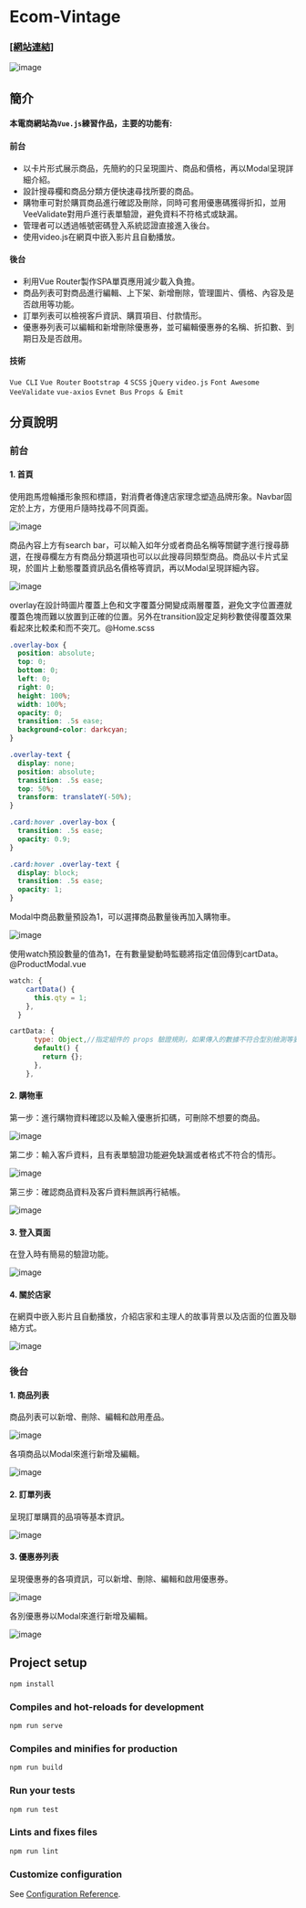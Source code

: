 # Ecom-Vintage

### [[網站連結]](https://kuaruou.github.io/Ecom-Vintage/#/) ###
![image](https://github.com/Kuaruou/Ecom-Vintage/blob/master/web-img/cover.png)

## 簡介
<h4>本電商網站為<code>Vue.js</code>練習作品，主要的功能有:</h4>
<h4>前台</h4>
  <ul>
    <li>以卡片形式展示商品，先簡約的只呈現圖片、商品和價格，再以Modal呈現詳細介紹。</li>
    <li>設計搜尋欄和商品分類方便快速尋找所要的商品。</li>
    <li>購物車可對於購買商品進行確認及刪除，同時可套用優惠碼獲得折扣，並用VeeValidate對用戶進行表單驗證，避免資料不符格式或缺漏。</li>
    <li>管理者可以透過帳號密碼登入系統認證直接進入後台。</li>
    <li>使用video.js在網頁中嵌入影片且自動播放。</li>
  </ul>
<h4>後台</h4>
  <ul>
    <li>利用Vue Router製作SPA單頁應用減少載入負擔。</li>
    <li>商品列表可對商品進行編輯、上下架、新增刪除，管理圖片、價格、內容及是否啟用等功能。</li>
    <li>訂單列表可以檢視客戶資訊、購買項目、付款情形。</li>
    <li>優惠券列表可以編輯和新增刪除優惠券，並可編輯優惠券的名稱、折扣數、到期日及是否啟用。</li>
  </ul>

<h4>技術</h4>
<p>
  <code>Vue CLI</code>
  <code>Vue Router</code>
  <code>Bootstrap 4</code>
  <code>SCSS</code>
  <code>jQuery</code>
  <code>video.js</code>
  <code>Font Awesome</code>
  <code>VeeValidate</code>
  <code>vue-axios</code>
  <code>Evnet Bus</code>
  <code>Props & Emit</code>
</p>

## 分頁說明

<h3>前台</h3>

<h4>1. 首頁</h4>
<p>使用跑馬燈輪播形象照和標語，對消費者傳達店家理念塑造品牌形象。Navbar固定於上方，方便用戶隨時找尋不同頁面。</p>


![image](https://github.com/Kuaruou/Ecom-Vintage/blob/master/web-img/cover.png)

<p>商品內容上方有search bar，可以輸入如年分或者商品名稱等關鍵字進行搜尋篩選，在搜尋欄左方有商品分類選項也可以以此搜尋同類型商品。商品以卡片式呈現，於圖片上動態覆蓋資訊品名價格等資訊，再以Modal呈現詳細內容。</p>

![image](https://github.com/Kuaruou/Ecom-Vintage/blob/master/web-img/shop.png)

<p>overlay在設計時圖片覆蓋上色和文字覆蓋分開變成兩層覆蓋，避免文字位置遷就覆蓋色塊而難以放置到正確的位置。另外在transition設定足夠秒數使得覆蓋效果看起來比較柔和而不突兀。@Home.scss</p>

```css
.overlay-box {
  position: absolute;
  top: 0;
  bottom: 0;
  left: 0;
  right: 0;
  height: 100%;
  width: 100%;
  opacity: 0;
  transition: .5s ease;
  background-color: darkcyan;
}

.overlay-text {
  display: none;
  position: absolute;
  transition: .5s ease;
  top: 50%;
  transform: translateY(-50%);
}

.card:hover .overlay-box {
  transition: .5s ease;
  opacity: 0.9;
}

.card:hover .overlay-text {
  display: block;
  transition: .5s ease;
  opacity: 1;
}
```

<p>Modal中商品數量預設為1，可以選擇商品數量後再加入購物車。</p>

![image](https://github.com/Kuaruou/Ecom-Vintage/blob/master/web-img/modal.png)

<p>使用watch預設數量的值為1，在有數量變動時監聽將指定值回傳到cartData。@ProductModal.vue</p>

```javascript
watch: {
    cartData() {
      this.qty = 1;
    },
  }
```
```javascript
cartData: {
      type: Object,//指定組件的 props 驗證規則，如果傳入的數據不符合型別檢測等要求Vue會發出警告。
      default() {
        return {};
      },
    },
```



<h4>2. 購物車</h4>
<p>第一步：進行購物資料確認以及輸入優惠折扣碼，可刪除不想要的商品。</p>


![image](https://github.com/Kuaruou/Ecom-Vintage/blob/master/web-img/cart-step1.png)

<p>第二步：輸入客戶資料，且有表單驗證功能避免缺漏或者格式不符合的情形。</p>


![image](https://github.com/Kuaruou/Ecom-Vintage/blob/master/web-img/cart-step2.png)

<p>第三步：確認商品資料及客戶資料無誤再行結帳。</p>


![image](https://github.com/Kuaruou/Ecom-Vintage/blob/master/web-img/cart-step3.png)

<h4>3. 登入頁面</h4>
<p>在登入時有簡易的驗證功能。</p>


![image](https://github.com/Kuaruou/Ecom-Vintage/blob/master/web-img/login.png)

<h4>4. 關於店家</h4>
<p>在網頁中嵌入影片且自動播放，介紹店家和主理人的故事背景以及店面的位置及聯絡方式。</p>


![image](https://github.com/Kuaruou/Ecom-Vintage/blob/master/web-img/about.png)

<h3>後台</h3>

<h4>1. 商品列表</h4>
<p>商品列表可以新增、刪除、編輯和啟用產品。</p>


![image](https://github.com/Kuaruou/Ecom-Vintage/blob/master/web-img/products.png)

<p>各項商品以Modal來進行新增及編輯。</p>

![image](https://github.com/Kuaruou/Ecom-Vintage/blob/master/web-img/product-modal.png)

<h4>2. 訂單列表</h4>
<p>呈現訂單購買的品項等基本資訊。</p>

![image](https://github.com/Kuaruou/Ecom-Vintage/blob/master/web-img/orders.png)

<h4>3. 優惠券列表</h4>
<p>呈現優惠券的各項資訊，可以新增、刪除、編輯和啟用優惠券。</p>

![image](https://github.com/Kuaruou/Ecom-Vintage/blob/master/web-img/coupons.png)

<p>各別優惠券以Modal來進行新增及編輯。</p>

![image](https://github.com/Kuaruou/Ecom-Vintage/blob/master/web-img/coupon-modal.png)

## Project setup
```
npm install
```

### Compiles and hot-reloads for development
```
npm run serve
```

### Compiles and minifies for production
```
npm run build
```

### Run your tests
```
npm run test
```

### Lints and fixes files
```
npm run lint
```

### Customize configuration
See [Configuration Reference](https://cli.vuejs.org/config/).


